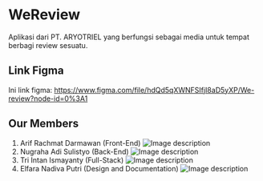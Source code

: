 # WeReview
Aplikasi dari PT. ARYOTRIEL yang berfungsi sebagai media untuk tempat berbagi review sesuatu.

## Link Figma
Ini link figma: https://www.figma.com/file/hdQd5qXWNFSIfjI8aD5yXP/We-review?node-id=0%3A1

## Our Members
1. Arif Rachmat Darmawan (Front-End)
![Image description](https://1.bp.blogspot.com/-MmXoXvqLR5A/XiEvsMWlRLI/AAAAAAAAB-c/cdX3dRHHyZgHRwN8OExTjFmeZzLwBOalACEwYBhgL/s1600/foto-arif.jpg)
2. Nugraha Adi Sulistyo (Back-End)
![Image description](https://1.bp.blogspot.com/-kndNcmxih9s/XiEvmg-ifhI/AAAAAAAAB-Y/qXOqwfemJx4uwKMcQj70vZ6oRRgKOk6VgCNcBGAsYHQ/s1600/pemanjat.jpg)
3. Tri Intan Ismayanty (Full-Stack)
![Image description](https://1.bp.blogspot.com/-nkeN75ZoIOs/XiEvsN36FFI/AAAAAAAAB-g/n9tImCFfcB06OrWt0ML8bXeYwIpOfa4MgCEwYBhgL/s1600/foto-intan.jpg)
4. Elfara Nadiva Putri (Design and Documentation)
![Image description](https://1.bp.blogspot.com/-C3udkNSoAzc/XiEvsCSgFzI/AAAAAAAAB-k/a0ISguPy6rUCwYVNKsDTCxkE6I7hAoTIwCNcBGAsYHQ/s1600/foto-elfara.jpg)
